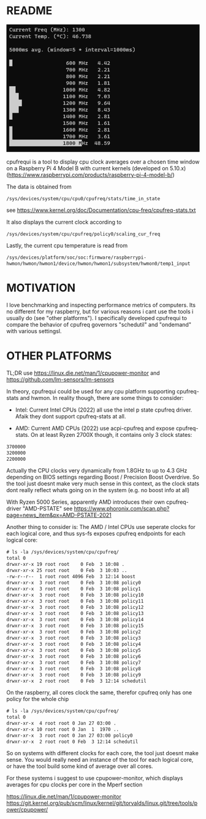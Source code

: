 README
======

![cpufrequi sample](cpufrequi-sample.png)

cpufrequi is a tool to display cpu clock averages over a chosen time window on a 
Raspberry Pi 4 Model B with current kernels (developed on 5.10.x)
(https://www.raspberrypi.com/products/raspberry-pi-4-model-b/)

The data is obtained from

```
/sys/devices/system/cpu/cpu0/cpufreq/stats/time_in_state
```
see https://www.kernel.org/doc/Documentation/cpu-freq/cpufreq-stats.txt


It also displays the current clock according to

```
/sys/devices/system/cpu/cpufreq/policy0/scaling_cur_freq
```

Lastly, the current cpu temperature is read from

```
/sys/devices/platform/soc/soc:firmware/raspberrypi-hwmon/hwmon/hwmon1/device/hwmon/hwmon1/subsystem/hwmon0/temp1_input
```


MOTIVATION
==========

I love benchmarking and inspecting performance metrics of computers. Its no different for my raspberry,
but for various reasons i cant use the tools i usually do (see "other platforms").
I specifically developed cpufrequi to compare the behavior of cpufreq governors "schedutil" and "ondemand" with various settingsl.



OTHER PLATFORMS
===============

TL;DR
use https://linux.die.net/man/1/cpupower-monitor and https://github.com/lm-sensors/lm-sensors


In theory, cpufrequi could be used for any cpu platform supporting cpufreq-stats and hwmon.
In reality though, there are some things to consider:

* Intel:
Current Intel CPUs (2022) all use the intel p state cpufreq driver. Afaik they dont support cpufreq-stats at all.

* AMD:
Current AMD CPUs (2022) use acpi-cpufreq and expose cpufreq-stats. On at least Ryzen 2700X though, it contains only 3 clock states:
```
3700000
3200000
2200000
```
Actually the CPU clocks very dynamically from 1.8GHz to up to 4.3 GHz depending on BIOS settings regarding Boost / Precision Boost Overdrive.
So the tool just doesnt make very much sense in this context, as the clock stats dont really reflect whats going on in the system (e.g. no boost info at all)

With Ryzen 5000 Series, apparently AMD introduces their own cpufreq-driver "AMD-PSTATE"
see https://www.phoronix.com/scan.php?page=news_item&px=AMD-PSTATE-2021

Another thing to consider is: 
The AMD / Intel CPUs use seperate clocks for each logical core, and thus sys-fs exposes
cpufreq endpoints for each logical core:

```
# ls -la /sys/devices/system/cpu/cpufreq/
total 0
drwxr-xr-x 19 root root    0 Feb  3 10:08 .
drwxr-xr-x 25 root root    0 Feb  3 10:03 ..
-rw-r--r--  1 root root 4096 Feb  3 12:14 boost
drwxr-xr-x  3 root root    0 Feb  3 10:08 policy0
drwxr-xr-x  3 root root    0 Feb  3 10:08 policy1
drwxr-xr-x  3 root root    0 Feb  3 10:08 policy10
drwxr-xr-x  3 root root    0 Feb  3 10:08 policy11
drwxr-xr-x  3 root root    0 Feb  3 10:08 policy12
drwxr-xr-x  3 root root    0 Feb  3 10:08 policy13
drwxr-xr-x  3 root root    0 Feb  3 10:08 policy14
drwxr-xr-x  3 root root    0 Feb  3 10:08 policy15
drwxr-xr-x  3 root root    0 Feb  3 10:08 policy2
drwxr-xr-x  3 root root    0 Feb  3 10:08 policy3
drwxr-xr-x  3 root root    0 Feb  3 10:08 policy4
drwxr-xr-x  3 root root    0 Feb  3 10:08 policy5
drwxr-xr-x  3 root root    0 Feb  3 10:08 policy6
drwxr-xr-x  3 root root    0 Feb  3 10:08 policy7
drwxr-xr-x  3 root root    0 Feb  3 10:08 policy8
drwxr-xr-x  3 root root    0 Feb  3 10:08 policy9
drwxr-xr-x  2 root root    0 Feb  3 12:14 schedutil
```

On the raspberry, all cores clock the same, therefor cpufreq only
has one policy for the whole chip

```
# ls -la /sys/devices/system/cpu/cpufreq/
total 0
drwxr-xr-x  4 root root 0 Jan 27 03:00 .
drwxr-xr-x 10 root root 0 Jan  1  1970 ..
drwxr-xr-x  3 root root 0 Jan 27 03:00 policy0
drwxr-xr-x  2 root root 0 Feb  3 12:14 schedutil
```


So on systems with different clocks for each core, the tool just doesnt make sense.
You would really need an instance of the tool for each logical core, or have the tool
build some kind of average over all cores.

For these systems i suggest to use cpupower-monitor, which displays averages for cpu clocks per core
in the Mperf section

https://linux.die.net/man/1/cpupower-monitor
https://git.kernel.org/pub/scm/linux/kernel/git/torvalds/linux.git/tree/tools/power/cpupower/





